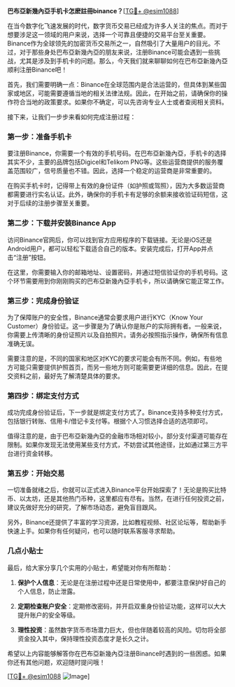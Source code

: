 **巴布亞新幾內亞手机卡怎麽註冊binance？**[[TG💪+ @esim1088](https://t.me/s/esim1088)]

在当今数字化飞速发展的时代，数字货币交易已经成为许多人关注的焦点。而对于想要涉足这一领域的用户来说，选择一个可靠且便捷的交易平台至关重要。Binance作为全球领先的加密货币交易所之一，自然吸引了大量用户的目光。不过，对于那些身处巴布亞新幾內亞的朋友来说，注册Binance可能会遇到一些挑战，尤其是涉及到手机卡的问题。那么，今天我们就来聊聊如何在巴布亞新幾內亞顺利注册Binance吧！

首先，我们需要明确一点：Binance在全球范围内是合法运营的，但具体到某些国家或地区，可能需要遵循当地的相关法律法规。因此，在开始之前，请确保你的操作符合当地的政策要求。如果你不确定，可以先咨询专业人士或者查阅相关资料。

接下来，让我们一步步来看如何完成注册过程：

### **第一步：准备手机卡**

要注册Binance，你需要一个有效的手机号码。在巴布亞新幾內亞，手机卡的选择其实不少，主要的品牌包括Digicel和Telikom PNG等。这些运营商提供的服务覆盖范围较广，信号质量也不错。因此，选择一个稳定的运营商是非常重要的。

在购买手机卡时，记得带上有效的身份证件（如护照或驾照），因为大多数运营商都需要进行实名认证。此外，确保你的手机卡有足够的余额来接收验证码短信，这对于后续的注册步骤至关重要。

### **第二步：下载并安装Binance App**

访问Binance官网后，你可以找到官方应用程序的下载链接。无论是iOS还是Android用户，都可以轻松下载适合自己的版本。安装完成后，打开App并点击“注册”按钮。

在这里，你需要输入你的邮箱地址、设置密码，并通过短信验证你的手机号码。这个环节需要用到你刚刚购买的巴布亞新幾內亞手机卡，所以请确保它能正常工作。

### **第三步：完成身份验证**

为了保障账户的安全性，Binance通常会要求用户进行KYC（Know Your Customer）身份验证。这一步骤是为了确认你是账户的实际拥有者。一般来说，你需要上传清晰的身份证照片以及自拍照片。请务必按照指示操作，确保所有信息准确无误。

需要注意的是，不同的国家和地区对KYC的要求可能会有所不同。例如，有些地方可能只需要提供护照首页，而另一些地方则可能需要更详细的信息。因此，在提交资料之前，最好先了解清楚具体的要求。

### **第四步：绑定支付方式**

成功完成身份验证后，下一步就是绑定支付方式了。Binance支持多种支付方式，包括银行转账、信用卡/借记卡支付等。根据个人习惯选择合适的选项即可。

值得注意的是，由于巴布亞新幾內亞的金融市场相对较小，部分支付渠道可能存在限制。如果你发现无法使用某些支付方式，不妨尝试其他途径，比如通过第三方平台进行资金转移。

### **第五步：开始交易**

一切准备就绪之后，你就可以正式进入Binance平台开始探索了！无论是购买比特币、以太坊，还是其他热门币种，这里都应有尽有。当然，在进行任何投资之前，建议先做好充分的研究，了解市场动态，避免盲目跟风。

另外，Binance还提供了丰富的学习资源，比如教程视频、社区论坛等，帮助新手快速上手。如果你有任何疑问，也可以随时联系客服寻求帮助。

### **几点小贴士**

最后，给大家分享几个实用的小贴士，希望能对你有所帮助：

1. **保护个人信息**：无论是在注册过程中还是日常使用中，都要注意保护好自己的个人信息，防止泄露。
   
2. **定期检查账户安全**：定期修改密码，并开启双重身份验证功能，这样可以大大提升账户的安全等级。

3. **理性投资**：虽然数字货币市场潜力巨大，但也伴随着较高的风险。切勿将全部资金投入其中，保持理性投资态度才是长久之计。

希望以上内容能够解答你在巴布亞新幾內亞注册Binance时遇到的一些困惑。如果你还有其他问题，欢迎随时提问哦！

[[TG💪+ @esim1088](https://t.me/s/esim1088) ![Image](https://i.postimg.cc/4NQfJmqS/Snipaste-2025-05-13-00-14-12.png)]